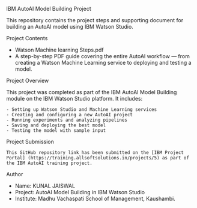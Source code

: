 IBM AutoAI Model Building Project

  This repository contains the project steps and supporting document for building an AutoAI model using IBM Watson Studio.

Project Contents

  - Watson Machine learning Steps.pdf
  - A step-by-step PDF guide covering the entire AutoAI workflow — from creating a Watson Machine Learning service to deploying and testing a model.


 Project Overview
 
   This project was completed as part of the IBM AutoAI Model Building module on the IBM Watson Studio platform. It includes:
   
    - Setting up Watson Studio and Machine Learning services
    - Creating and configuring a new AutoAI project
    - Running experiments and analyzing pipelines
    - Saving and deploying the best model
    - Testing the model with sample input
  
 Project Submission
 
    This GitHub repository link has been submitted on the [IBM Project Portal] (https://training.allsoftsolutions.in/projects/5) as part of       the IBM AutoAI training project.

 Author  

  - Name: KUNAL JAISWAL
  - Project: AutoAI Model Building in IBM Watson Studio  
  - Institute: Madhu Vachaspati School of Management, Kaushambi.


